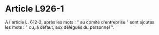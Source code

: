 # Article L926-1

A l'article L. 612-2, après les mots : " au comité d'entreprise " sont ajoutés les mots : " ou, à défaut, aux délégués du personnel ".
